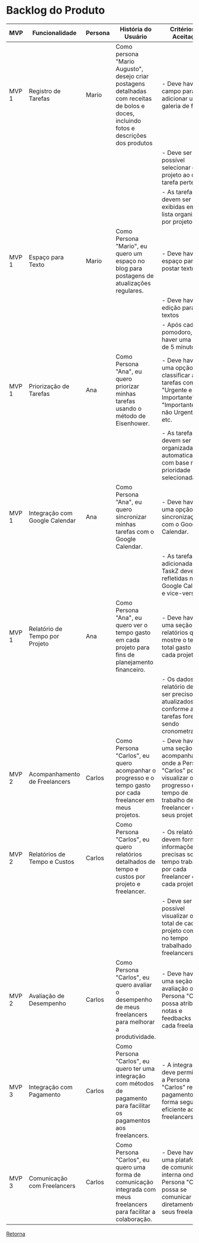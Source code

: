 # Backlog do Produto

| MVP   | Funcionalidade                 | Persona | História do Usuário                                                                                                       | Critérios de Aceitação                                                                                                                                   |
|-------|--------------------------------|---------|---------------------------------------------------------------------------------------------------------------------------|----------------------------------------------------------------------------------------------------------------------------------------------------------|
| MVP 1 | Registro de Tarefas            | Mario     | Como persona "Mario Augusto", desejo criar postagens detalhadas com receitas de bolos e doces, incluindo fotos e descrições dos produtos                           | - Deve haver um campo para adicionar uma galeria de fotos                                                                                                   |
|       |                                |         |                                                                                                                           | - Deve ser possível selecionar o projeto ao qual a tarefa pertence.                                                                                      |
|       |                                |         |                                                                                                                           | - As tarefas devem ser exibidas em uma lista organizada por projeto.                                                                                     |
| MVP 1 | Espaço para Texto           | Mario    | Como Persona "Mario", eu quero um espaço no blog para postagens de atualizações regulares.                              | - Deve haver um espaço para postar textos                                                                                                 |
|       |                                |         |                                                                                                                           | - Deve haver edição para os textos                                                                                  |
|       |                                |         |                                                                                                                           | - Após cada pomodoro, deve haver uma pausa de 5 minutos.                                                                                                 |
| MVP 1 | Priorização de Tarefas         | Ana     | Como Persona "Ana", eu quero priorizar minhas tarefas usando o método de Eisenhower.                                      | - Deve haver uma opção para classificar as tarefas como "Urgente e Importante", "Importante mas não Urgente", etc.                                       |
|       |                                |         |                                                                                                                           | - As tarefas devem ser organizadas automaticamente com base na prioridade selecionada.                                                                   |
| MVP 1 | Integração com Google Calendar | Ana     | Como Persona "Ana", eu quero sincronizar minhas tarefas com o Google Calendar.                                            | - Deve haver uma opção de sincronização com o Google Calendar.                                                                                           |
|       |                                |         |                                                                                                                           | - As tarefas adicionadas no TaskZ devem ser refletidas no Google Calendar e vice-versa.                                                                  |
| MVP 1 | Relatório de Tempo por Projeto | Ana     | Como Persona "Ana", eu quero ver o tempo gasto em cada projeto para fins de planejamento financeiro.                      | - Deve haver uma seção de relatórios que mostre o tempo total gasto em cada projeto.                                                                     |
|       |                                |         |                                                                                                                           | - Os dados do relatório devem ser precisos e atualizados conforme as tarefas forem sendo cronometradas.                                                  |
| MVP 2 | Acompanhamento de Freelancers  | Carlos  | Como Persona "Carlos", eu quero acompanhar o progresso e o tempo gasto por cada freelancer em meus projetos.              | - Deve haver uma seção de acompanhamento onde a Persona "Carlos" possa visualizar o progresso e o tempo de trabalho de cada freelancer em seus projetos. |
| MVP 2 | Relatórios de Tempo e Custos   | Carlos  | Como Persona "Carlos", eu quero relatórios detalhados de tempo e custos por projeto e freelancer.                         | - Os relatórios devem fornecer informações precisas sobre o tempo trabalhado por cada freelancer em cada projeto.                                        |
|       |                                |         |                                                                                                                           | - Deve ser possível visualizar o custo total de cada projeto com base no tempo trabalhado pelos freelancers.                                             |
| MVP 2 | Avaliação de Desempenho        | Carlos  | Como Persona "Carlos", eu quero avaliar o desempenho de meus freelancers para melhorar a produtividade.                   | - Deve haver uma seção de avaliação onde a Persona "Carlos" possa atribuir notas e feedbacks para cada freelancer.                                       |
| MVP 3 | Integração com Pagamento       | Carlos  | Como Persona "Carlos", eu quero ter uma integração com métodos de pagamento para facilitar os pagamentos aos freelancers. | - A integração deve permitir que a Persona "Carlos" realize pagamentos de forma segura e eficiente aos freelancers.                                      |
| MVP 3 | Comunicação com Freelancers    | Carlos  | Como Persona "Carlos", eu quero uma forma de comunicação integrada com meus freelancers para facilitar a colaboração.     | - Deve haver uma plataforma de comunicação interna onde a Persona "Carlos" possa se comunicar diretamente com seus freelancers.                          |

[Retorna](../README.md)
